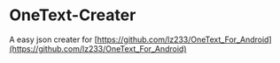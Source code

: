 # OneText-Creater
A easy json creater for [https://github.com/lz233/OneText_For_Android](https://github.com/lz233/OneText_For_Android)
